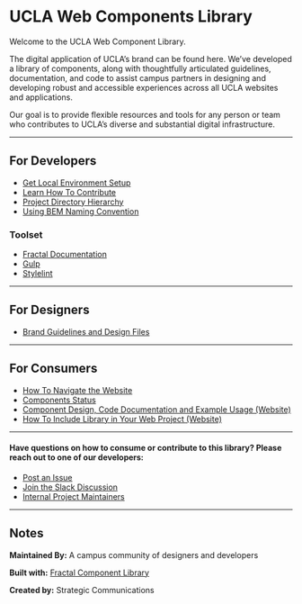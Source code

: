# UCLA Web Components Library

Welcome to the UCLA Web Component Library.

The digital application of UCLA’s brand can be found here. We’ve developed a library of components, along with thoughtfully articulated guidelines, documentation, and code to assist campus partners in designing and developing robust and accessible experiences across all UCLA websites and applications.

Our goal is to provide flexible resources and tools for any person or team who contributes to UCLA’s diverse and substantial digital infrastructure.

---

## For Developers
- [Get Local Environment Setup](./help/developers/getSetup.md)
- [Learn How To Contribute](./help/developers/howToContribute.md)
- [Project Directory Hierarchy](./help/developers/projectHierarchy.md)
- [Using BEM Naming Convention](./help/developers/namingConvention.md)

### Toolset

- [Fractal Documentation](https://fractal.build/guide/documentation/)
- [Gulp](https://gulpjs.com/docs/en/getting-started/quick-start/)
- [Stylelint](https://stylelint.io)

--- 

## For Designers

- [Brand Guidelines and Design Files](./help/designers/artifacts.md)
---


## For Consumers
- [How To Navigate the Website](./help/consumers/navigatingSite.md)
- [Components Status](./help/consumers/componentStatus.md)
- [Component Design, Code Documentation and Example Usage (Website)](https://webcomponents.ucla.edu/)
- [How To Include Library in Your Web Project (Website)](https://webcomponents.ucla.edu/build/1.0.0-beta.7/docs/installation/download.html)

---

#### Have questions on how to consume or contribute to this library? Please reach out to one of our developers:
- [Post an Issue](https://bitbucket.org/uclaucomm/ucla-bruin-components/issues?status=new&status=open)
- [Join the Slack Discussion](https://ucla.slack.com/archives/G01KJ3GJKHS)
- [Internal Project Maintainers](./help/internal/tableofcontents.md)

---

## Notes

**Maintained By:** A campus community of designers and developers

**Built with:** [Fractal Component Library](https://fractal.build/)

**Created by:** Strategic Communications